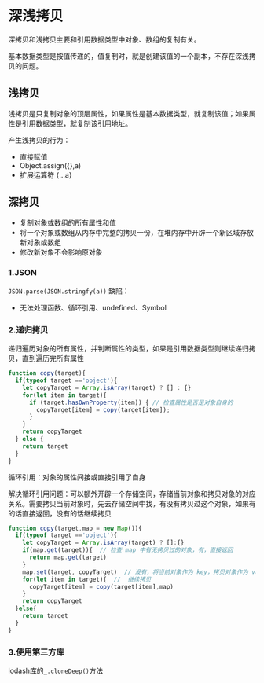 # 深浅拷贝
深拷贝和浅拷贝主要和引用数据类型中对象、数组的复制有关。

基本数据类型是按值传递的，值复制时，就是创建该值的一个副本，不存在深浅拷贝的问题。

## 浅拷贝
浅拷贝是只复制对象的顶层属性，如果属性是基本数据类型，就复制该值；如果属性是引用数据类型，就复制该引用地址。

产生浅拷贝的行为：
- 直接赋值
- Object.assign({},a)
- 扩展运算符 {...a}

## 深拷贝
- 复制对象或数组的所有属性和值
- 将一个对象或数组从内存中完整的拷贝一份，在堆内存中开辟一个新区域存放新对象或数组
- 修改新对象不会影响原对象

### 1.JSON
`JSON.parse(JSON.stringfy(a))`
缺陷：
- 无法处理函数、循环引用、undefined、Symbol

### 2.递归拷贝
递归遍历对象的所有属性，并判断属性的类型，如果是引用数据类型则继续递归拷贝，直到遍历完所有属性
```js
function copy(target){
  if(typeof target =='object'){
    let copyTarget = Array.isArray(target) ? [] : {}
    for(let item in target){
      if (target.hasOwnProperty(item)) { // 检查属性是否是对象自身的  
        copyTarget[item] = copy(target[item]);  
      }  
    }
    return copyTarget
  } else {
    return target
  }
}
```

循环引用：对象的属性间接或直接引用了自身

解决循环引用问题：可以额外开辟一个存储空间，存储当前对象和拷贝对象的对应关系。需要拷贝当前对象时，先去存储空间中找，有没有拷贝过这个对象，如果有的话直接返回，没有的话继续拷贝

```js
function copy(target,map = new Map()){
  if(typeof target =='object'){
    let copyTarget = Array.isArray(target) ? []:{}
    if(map.get(target)){  // 检查 map 中有无拷贝过的对象，有，直接返回
      return map.get(target)
    }
    map.set(target, copyTarget)  // 没有，将当前对象作为 key，拷贝对象作为 value 进行存储
    for(let item in target){  //  继续拷贝
      copyTarget[item] = copy(target[item],map)
    }
    return copyTarget
  }else{
    return target
  }
}
```
### 3.使用第三方库
lodash库的`_.cloneDeep()`方法
